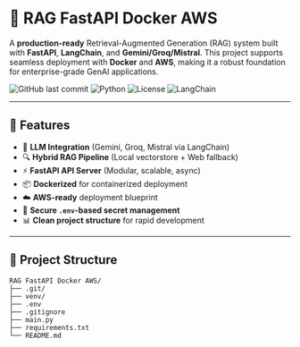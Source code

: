 # 🚀 RAG FastAPI Docker AWS

A **production-ready** Retrieval-Augmented Generation (RAG) system built with **FastAPI**, **LangChain**, and **Gemini/Groq/Mistral**. This project supports seamless deployment with **Docker** and **AWS**, making it a robust foundation for enterprise-grade GenAI applications.

![GitHub last commit](https://img.shields.io/github/last-commit/rag-fastapi-docker-aws)
![Python](https://img.shields.io/badge/Python-3.10+-blue)
![License](https://img.shields.io/badge/License-MIT-green)
![LangChain](https://img.shields.io/badge/LangChain-Enabled-orange)

---

## 🔧 Features

- 🧠 **LLM Integration** (Gemini, Groq, Mistral via LangChain)
- 🔍 **Hybrid RAG Pipeline** (Local vectorstore + Web fallback)
- ⚡ **FastAPI API Server** (Modular, scalable, async)
- 📦 **Dockerized** for containerized deployment
- ☁️ **AWS-ready** deployment blueprint
- 🔐 **Secure `.env`-based secret management**
- 📊 **Clean project structure** for rapid development

---

## 📁 Project Structure

```text
RAG FastAPI Docker AWS/
├── .git/
├── venv/
├── .env
├── .gitignore
├── main.py
├── requirements.txt
└── README.md

